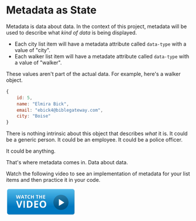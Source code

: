# Metadata as State

Metadata is data about data. In the context of this project, metadata will be used to describe what _kind of data_ is being displayed.

* Each city list item will have a metadata attribute called `data-type` with a value of "city".
* Each walker list item will have a metadate attribute called `data-type` with a value of "walker".

These values aren't part of the actual data. For example, here's a walker object.

```js
{
    id: 5,
    name: "Elmira Bick",
    email: "ebick4@biblegateway.com",
    city: "Boise"
}
```

There is nothing intrinsic about this object that describes _what_ it is. It could be a generic person. It could be an employee. It could be a police officer.

It could be anything.

That's where metadata comes in. Data about data.

Watch the following video to see an implementation of metadata for your list items and then practice it in your code.

[<img src="../../book-1-installations/chapters/images/video-play-icon.gif" height="75rem" />](https://watch.screencastify.com/v/5SgQ7iYuQaMaISOBaB52)


